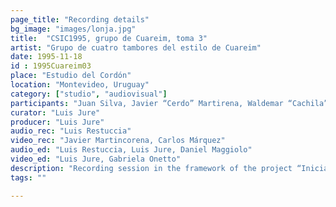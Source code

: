 ```yaml
---
page_title: "Recording details"
bg_image: "images/lonja.jpg"
title:  "CSIC1995, grupo de Cuareim, toma 3"  
artist: "Grupo de cuatro tambores del estilo de Cuareim"  
date: 1995-11-18
id : 1995Cuareim03  
place: "Estudio del Cordón"  
location: "Montevideo, Uruguay"  
category: ["studio", "audiovisual"]
participants: "Juan Silva, Javier “Cerdo” Martirena, Waldemar “Cachila” Silva, Raúl Silva"  
curator: "Luis Jure"  
producer: "Luis Jure"  
audio_rec: "Luis Restuccia"  
video_rec: "Javier Martincorena, Carlos Márquez"  
audio_ed: "Luis Restuccia, Luis Jure, Daniel Maggiolo"  
video_ed: "Luis Jure, Gabriela Onetto"  
description: "Recording session in the framework of the project “Iniciación a la documentación y análisis del candombe afro-uruguayo” funded by CSIC, the research agency of the University."  
tags: ""  

---
```

